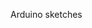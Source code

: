 Arduino sketches

<!---
ProDanil/ProDanil is a ✨ special ✨ repository because its `README.md` (this file) appears on your GitHub profile.
You can click the Preview link to take a look at your changes.
--->
